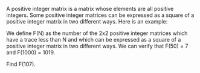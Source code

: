 
A positive integer matrix is a matrix whose elements are all positive integers.
Some positive integer matrices can be expressed as a square of a positive integer matrix in two different ways. Here is an example:




We define F(N) as the number of the 2x2 positive integer matrices which have a trace less than N and which can be expressed as a square of a positive integer matrix in two different ways.
We can verify that F(50) = 7 and F(1000) = 1019.


Find F(107).

